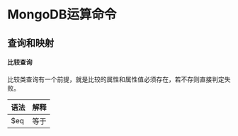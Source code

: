 # MongoDB运算命令

## 查询和映射

#### 比较查询
比较类查询有一个前提，就是比较的属性和属性值必须存在，若不存则直接判定失败。  

| 语法 | 解释 |  
| ---- | ---- |  
| $eq | 等于 |
